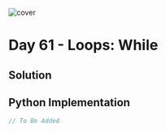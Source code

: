 ![cover](./cover.png)

# Day 61 - Loops: While

## Solution

## Python Implementation

```js
// To Be Added
```
